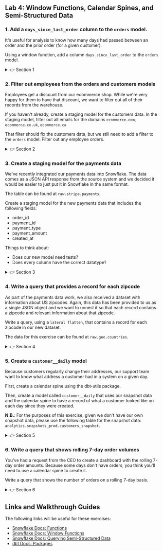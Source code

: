 ## Lab 4: Window Functions, Calendar Spines, and Semi-Structured Data

### 1. Add a `days_since_last_order` column to the `orders` model.

It's useful for analysis to know how many days had passed between an order and the prior order (for a given customer).

Using a window function, add a column `days_since_last_order` to the `orders` model.

<details>
  <summary>👉 Section 1</summary>

  (1) To calculate `days_since_last_order` we need to add the following SQL (or similar depending on what you've named columns) to our `orders` model. It finds the prior order for a customer and calculates the difference in days between the two `ordered_at` values:
  ```sql
    datediff('day', lag(ordered_at) over (partition by customer_id order by ordered_at), ordered_at)
  ```
  (2) Execute `dbt run -s order` to make sure your model runs successfully.
</details>

### 2. Filter out employees from the orders and customers models

Employees get a discount from our ecommerce shop. While we're very happy for them to have that discount, we want to filter out all of their records from the warehouse.

If you haven't already, create a staging model for the customers data. In the staging model, filter out all emails for the domains `ecommerce.com`, `ecommerce.co.uk`, `ecommerce.ca`.

That filter should fix the customers data, but we still need to add a filter to the `orders` model. Filter out any employee orders.

<details>
  <summary>👉 Section 2</summary>

  (1) As discussed in the session, there are a number of different ways we could do this filter. In this instance we'll use `endswith`. Add the following filter to your customers model:
  ```sql
    where not (
      endswith(email,'ecommerce.com')
      or endswith(email,'ecommerce.ca')
      or endswith(email,'ecommerce.co.uk')
    )
  ```
  (2) Add the same filter to your `orders` model. Note that the `email` column isn't likely to already be there so you might need to join it in.
  (3) Execute `dbt run` to make sure your filters work.
</details>

### 3. Create a staging model for the payments data

We've recently integrated our payments data into Snowflake. The data comes as a JSON API response from the source system and we decided it would be easier to just put it in Snowflake in the same format.

The table can be found at `raw.stripe.payments`.

Create a staging model for the new payments data that includes the following fields:
* order_id
* payment_id
* payment_type
* payment_amount
* created_at

Things to think about:
* Does our new model need tests?
* Does every column have the correct datatype?

<details>
  <summary>👉 Section 3</summary>

  (1) Add a new source for the Stripe data.

  (2) Create a new file `stg_stripe__payments.sql` in our `models/` directory.

  (3) Pull out the necessary columns from the JSON. Write a query around the following column definitions:
  ```sql
    json_data['order_id'] as order_id,
    json_data['id'] as payment_id,
    json_data['method'] as payment_type,
    json_data['amount']::int / 100.0 as payment_amount,
    json_data['created_at']::timestamp as created_at
  ```

  (4) Execute `dbt run -s stg_stripe__payments` to make sure everything is working correctly.

</details>

### 4. Write a query that provides a record for each zipcode

As part of the payments data work, we also received a dataset with information about US zipcodes. Again, this data has been provided to us as a single JSON object and we want to unnest it so that each record contains a zipcode and relevant information about that zipcode.

Write a query, using a `lateral flatten`, that contains a record for each zipcode in our new dataset.

The data for this exercise can be found at `raw.geo.countries`.

<details>
  <summary>👉 Section 4</summary>

  (1) In a new SQL query, inspect the format of the table by running `select * from raw.geo.countries`.

  (2) Let's 'unnest' the `states` array by adding a `lateral flatten` to the query:
  ```sql
    select
        country,
        s.value:state as state,
        s.value:zipcodes as zipcodes
    from raw.geo.countries
    left join lateral flatten (input => states) as s
  ```
  We now have a record for each state, which we can see has another array in it called `zipcodes`.

  (3) Let's 'unnest' the `zipcodes` array by adding another `lateral flatten`:
  ```sql
    select
        country,
        s.value:state as state,
        c.value:zipcode as zipcode,
        c.value:city as city
    from raw.geo.countries
    left join lateral flatten (input => states) as s
    left join lateral flatten (input => s.value:zipcodes) as c
  ```

  (4) It looks like some of our columns aren't coming through as the correct data type. Let's cast them to strings:
  ```sql
    select
        country,
        s.value:state::varchar as state,
        c.value:zipcode::varchar as zipcode,
        c.value:city::varchar as city
    from raw.geo.countries
    left join lateral flatten (input => states) as s
    left join lateral flatten (input => s.value:zipcodes) as c
  ```
  We should now have a complete query.

</details>

### 5. Create a `customer__daily` model

Because customers regularly change their addresses, our support team want to know what address a customer had in a system on a given day.

First, create a calendar spine using the dbt-utils package.

Then, create a model called `customer__daily` that uses our snapshot data and the calendar spine to have a record of what a customer looked like on each day since they were created.

**N.B.**: For the purposes of this exercise, given we don't have our own snapshot data, please use the following table for the snapshot data: `analytics.snapshots_prod.customers_snapshot`.

<details>
  <summary>👉 Section 5</summary>

  (1) Make sure there's a `packages.yml` file in the root directory of your project. If not, create the file and add `dbt_utils` and `dbt_date` dependencies:
  ```yaml
  packages:
    - package: dbt-labs/dbt_utils
      version: 0.8.1
    - package: calogica/dbt_date
      version: 0.5.3
  ```
  Make sure you run `dbt deps` so the packages are installed in your project.

  (2) Create a new model called `calendar.sql`. Add the following code to it to generate a calendar spine and replace `<current_date>` with the current date:
  ```sql
  {{ dbt_date.get_date_dimension('2020-01-01', '<current_date>') }}
  ```

  (3) Create a new model called `customer__daily.sql`. Add the following SQL:
  ```sql
  with calendar as (
    select
      *
    from {{ ref('calendar') }}
  ),

  customers_snapshot as (
    select
        *
    from analytics.snapshots_prod.customers_snapshot
  ),

  joined as (
    select
      calendar.date_day,
      customers_snapshot.*
    from calendar
    inner join customers_snapshot on (
      calendar.date_day >= customers_snapshot._dbt_valid_from
      and calendar.date_day < coalesce(customers_snapshot._dbt_valid_to, current_date())
    )
  )

  select
    *
  from joined
  ```
  (4) Execute `dbt run -s +customer__daily` to make sure your models run successfully.
</details>

### 6. Write a query that shows rolling 7-day order volumes

You've had a request from the CEO to create a dashboard with the rolling 7-day order amounts. Because some days don't have orders, you think you'll need to use a calendar spine to create it.

Write a query that shows the number of orders on a rolling 7-day basis.

<details>
  <summary>👉 Section 6</summary>

  (1) Write a SQL query that joins our `orders` and `calendar` models on the `orders.ordered_at` and `calendar.date_day` columns.

  (2) Calculate the number of orders per `date_day`.

  (3) Use a window a function to calculate the rolling 7-day order volumes.
</details>

## Links and Walkthrough Guides

The following links will be useful for these exercises:

* [Snowflake Docs: Functions](https://docs.snowflake.com/en/sql-reference/functions-all.html)
* [Snowflake Docs: Window Functions](https://docs.snowflake.com/en/sql-reference/functions-analytic.html)
* [Snowflake Docs: Querying Semi-Structured Data](https://docs.snowflake.com/en/user-guide/querying-semistructured.html)
* [dbt Docs: Packages](https://docs.getdbt.com/docs/building-a-dbt-project/package-management/)

